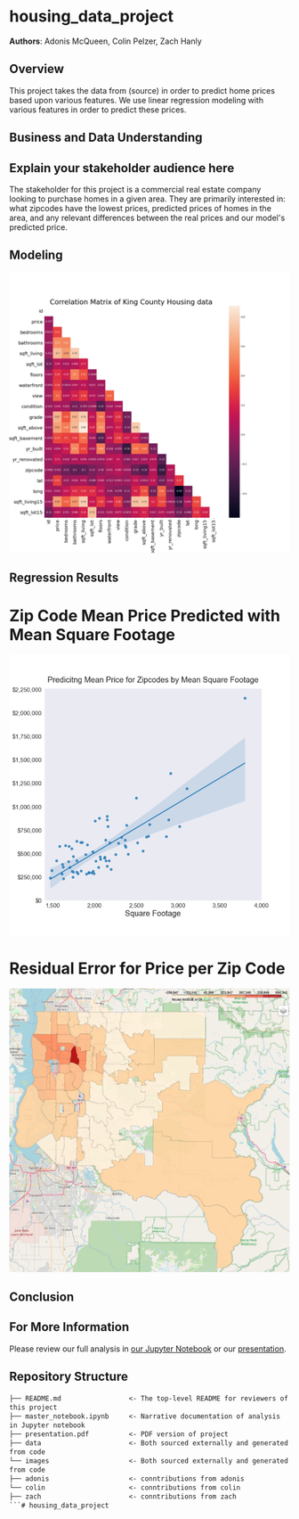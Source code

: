 # housing_data_project

**Authors**: Adonis McQueen, Colin Pelzer, Zach Hanly

## Overview
This project takes the data from (source) in order to predict home prices based upon various features. We use linear regression modeling with various features in order to predict these prices. 
## Business and Data Understanding
## Explain your stakeholder audience here
The stakeholder for this project is a commercial real estate company looking to purchase homes in a given area. They are primarily interested in: what zipcodes have the lowest prices, predicted prices of homes in the area, and any relevant differences between the real prices and our model's predicted price.
## Modeling
![Correlation Heatmap](images/corr_heatmap.png)

## Regression Results
# Zip Code Mean Price Predicted with Mean Square Footage
![Zipcode Regression plot](images/zipcode_regression.png)

# Residual Error for Price per Zip Code
![Zipcode Map](images/map.png)

## Conclusion

## For More Information

Please review our full analysis in [our Jupyter Notebook](./master_notebook.ipynb) or our [presentation](./presentation.pdf).

## Repository Structure

```
├── README.md                 <- The top-level README for reviewers of this project
├── master_notebook.ipynb     <- Narrative documentation of analysis in Jupyter notebook
├── presentation.pdf          <- PDF version of project 
├── data                      <- Both sourced externally and generated from code
└── images                    <- Both sourced externally and generated from code
├── adonis                    <- conntributions from adonis
└── colin                     <- conntributions from colin
├── zach                      <- conntributions from zach
```# housing_data_project
